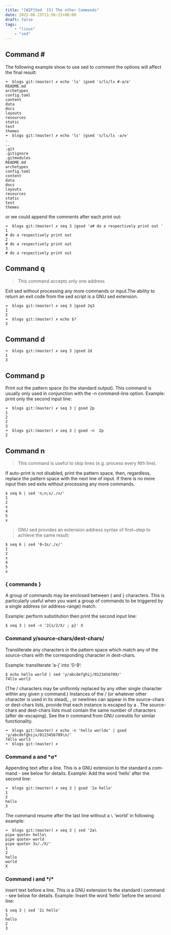 ```yaml
---
title: "[WIP]Sed  [5] The other Commands"
date: 2022-08-15T11:56:21+08:00
draft: false
tags: 
    - "linux"
    - "sed"
---
```




## Command **#**


The following example show to use sed to comment the options will affect the
final result: 

```shell
➜  blogs git:(master) ✗ echo 'ls' |gsed 's/ls/ls #-a/e'
README.md
archetypes
config.toml
content
data
docs
layouts
resources
static
test
themes
➜  blogs git:(master) ✗ echo 'ls' |gsed 's/ls/ls -a/e' 
.
..
.git
.gitignore
.gitmodules
README.md
archetypes
config.toml
content
data
docs
layouts
resources
static
test
themes
```

or we could append the comments after each print out:

```shell
➜  blogs git:(master) ✗ seq 3 |gsed 'a# do a respectively print out '
1
# do a respectively print out 
2
# do a respectively print out 
3
# do a respectively print out 
```

## Command **q**

> This command accepts only one address

Exit sed without processing any more commands or input.The ability to return an
exit code from the sed script is a GNU sed extension.

```shell
➜  blogs git:(master) ✗ seq 3 |gsed 2q3
1
2
➜  blogs git:(master) ✗ echo $?
3
```

## Command **d**

```shell
➜  blogs git:(master) ✗ seq 3 |gsed 2d                               
1
3
```

## Command **p**

Print out the pattern space (to the standard output). This command is usually only used in conjunction with the -n command-line option.
Example: print only the second input line:

```shell
➜  blogs git:(master) ✗ seq 3 | gsed 2p
1
2
2
3
➜  blogs git:(master) ✗ seq 3 | gsed -n  2p
2
```

## Command **n**

> This command is useful to skip lines (e.g. process every Nth line).

If auto-print is not disabled, print the pattern space, then, regardless,
replace the pattern space with the next line of input. If there is no more input
then sed exits without processing any more commands.

```shell
$ seq 6 | sed 'n;n;s/./x/'
1
2
x
4
5
x
```

> GNU sed provides an extension address syntax of first~step to achieve the same
> result:

```
$ seq 6 | sed '0~3s/./x/'
1
2
x
4
5
x
```

### { commands }

A group of commands may be enclosed between { and } characters. This is particularly useful when you want a group of commands to be triggered by a single address (or address-range) match.

Example: perform substitution then print the second input line:

```shell
$ seq 3 | sed -n '2{s/2/X/ ; p}' X
```


### Command **y/source-chars/dest-chars/**


Transliterate any characters in the pattern space which match any of the
source-chars with the corresponding character in dest-chars.

Example: transliterate ‘a-j’ into ‘0-9’:

```
$ echo hello world | sed 'y/abcdefghij/0123456789/'
74llo worl3
```

(The / characters may be uniformly replaced by any other single character within
any given y command.) Instances of the / (or whatever other character is used in
its stead), \, or newlines can appear in the source-chars or dest-chars lists,
provide that each instance is escaped by a \. The source-chars and dest-chars
lists must contain the same number of characters (after de-escaping). See the tr
command from GNU coreutils for similar functionality.


```shell
➜  blogs git:(master) ✗ echo -n 'hello worldx' | gsed 'y/abcdefghijx/0123456789\n/'
74llo worl3
➜  blogs git:(master) ✗ 
```


### Command **a** and **a\**
Appending text after a line. This is a GNU extension to the standard a com-
mand - see below for details. Example: Add the word ‘hello’ after the second
line:

```shell
➜  blogs git:(master) ✗ seq 3 | gsed '2a hello'
1
2
hello
3
```

The command resume after the last line without a `\` ‘world’ in following
example:

```shell
➜  blogs git:(master) ✗ seq 3 | sed '2a\
pipe quote> hello\
pipe quote> world
pipe quote> 3s/./X/'
1
2
hello
world
X
```
 
### Command **i** and **i\**

insert text before a line. This is a GNU extension to the standard i command -
see below for details. Example: Insert the word ‘hello’ before the second line:

```shell
$ seq 3 | sed '2i hello'
1
hello
2
3
```
